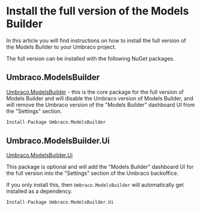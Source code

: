 # Install the full version of the Models Builder

In this article you will find instructions on how to install the full version of the Models Builder to your Umbraco project.

The full version can be installed with the following NuGet packages.

## Umbraco.ModelsBuilder

[Umbraco.ModelsBuilder](https://www.nuget.org/packages/Umbraco.ModelsBuilder/) - this is the core package for the full version of Models Builder and will disable the Umbraco version of Models Builder, and will remove the Umbraco version of the "Models Builder" dashboard UI from the "Settings" section.

```xml
Install-Package Umbraco.ModelsBuilder
```

## Umbraco.ModelsBuilder.Ui

[Umbraco.ModelsBuilder.Ui](https://www.nuget.org/packages/Umbraco.ModelsBuilder.Ui/)

This package is optional and will add the "Models Builder" dashboard UI for the full version into the "Settings" section of the Umbraco backoffice.

If you only install this, then `Umbraco.ModelsBuilder` will automatically get installed as a dependency.

```xml
Install-Package Umbraco.ModelsBuilder.Ui
```
